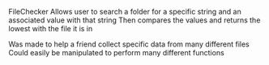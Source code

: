  FileChecker 
 Allows user to search a folder for a specific string and an associated value with that string
 Then compares the values and returns the lowest with the file it is in
 
 Was made to help a friend collect specific data from many different files
 Could easily be manipulated to perform many different functions
